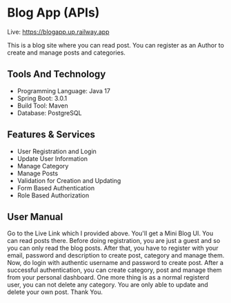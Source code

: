 # Blog App (APIs)
Live: https://blogapp.up.railway.app

This is a blog site where you can read post. You can register as an Author to create and manage posts and categories.

## Tools And Technology
* Programming Language: Java 17
* Spring Boot: 3.0.1
* Build Tool: Maven
* Database: PostgreSQL

## Features & Services
* User Registration and Login
* Update User Information
* Manage Category
* Manage Posts
* Validation for Creation and Updating
* Form Based Authentication
* Role Based Authorization

## User Manual
Go to the Live Link which I provided above. You'll get a Mini Blog UI. You can read posts there. Before doing registration, you are just a guest and so you can only read the blog posts. After that, you have to register with your email, password and description to create post, category and manage them. Now, do login with authentic username and password to create post. After a successful authentication, you can create category, post and manage them from your personal dashboard. One more thing is as a normal registerd user, you can not delete any category. You are only able to update and delete your own post. Thank You.  


